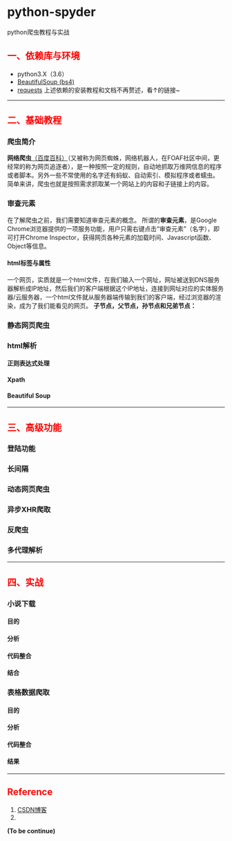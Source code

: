 # python-spyder
python爬虫教程与实战
## <font color="red">一、依赖库与环境</font>
 
 - python3.X（3.6）
 - [BeautifulSoup (bs4)][1]
 - [requests][2]
上述依赖的安装教程和文档不再赘述，看↑的链接~
 ---
## <font color="red">二、基础教程</font>

### 爬虫简介
**网络爬虫**[（百度百科）][3]（又被称为网页蜘蛛，网络机器人，在FOAF社区中间，更经常的称为网页追逐者），是一种按照一定的规则，自动地抓取万维网信息的程序或者脚本。另外一些不常使用的名字还有蚂蚁、自动索引、模拟程序或者蠕虫。
简单来讲，爬虫也就是按照需求抓取某一个网站上的内容和子链接上的内容。
### 审查元素
在了解爬虫之前，我们需要知道审查元素的概念。
所谓的**审查元素**，是Google Chrome浏览器提供的一项服务功能，用户只需右键点击“审查元素”（名字），即可打开Chrome Inspector，获得网页各种元素的加载时间、Javascript函数、Object等信息。
#### html标签与属性
一个网页，实质就是一个html文件，在我们输入一个网址，网址被送到DNS服务器解析成IP地址，然后我们的客户端根据这个IP地址，连接到网址对应的实体服务器/云服务器，一个html文件就从服务器端传输到我们的客户端，经过浏览器的渲染，成为了我们能看见的网页。
**子节点，父节点，孙节点和兄弟节点：**

### 静态网页爬虫

### html解析
#### 正则表达式处理
#### Xpath
#### Beautiful Soup



---
## <font color="red">三、高级功能</font>
### 登陆功能
### 长间隔
### 动态网页爬虫
### 异步XHR爬取
### 反爬虫
### 多代理解析

---
## <font color="red">四、实战</font>

### 小说下载
#### 目的
#### 分析
#### 代码整合
#### 结合

### 表格数据爬取
#### 目的
#### 分析
#### 代码整合
#### 结果

---
## <font color="red">Reference</font>


1. [CSDN博客][4]
2. 
**(To be continue)**

  [1]: https://www.crummy.com/software/BeautifulSoup/bs4/doc/index.zh.html
  [2]: http://docs.python-requests.org/zh_CN/latest/user/quickstart.html
  [3]: https://baike.baidu.com/item/%E7%BD%91%E7%BB%9C%E7%88%AC%E8%99%AB/5162711?fr=aladdin&fromid=22046949&fromtitle=%E7%88%AC%E8%99%AB
  [4]: http://blog.csdn.net/c406495762
